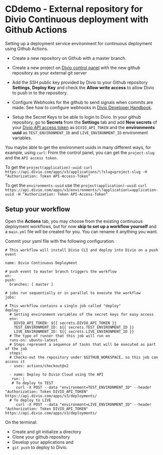# CDdemo - External repository for Divio Continuous deployment with Github Actions

Setting up a deployment service environment for continuous deployment using Github Actions.
 
* Create a new repository on Github with a master branch.

* Create a new project on [Divio control panel](https://control.divio.com/control/) with the new github repository as your external git server 

* Add the SSH public key provided by Divio to your Github repository **Settings**, **Deploy Key** and check the **Allow write access** to allow Divio to push in to the repository.

* Configure Webhooks for the github to send signals when commits are made. See how to configure webhooks in [Divio Developer Handbook](https://docs.divio.com/en/latest/how-to/resources-configure-git/#configure-a-webhook-for-the-git-repository).

* Setup the Secret Keys to be able to login to Divio. In your github repository, go to **Secrets** from the **Settings** tab and add **New secrets** of your [Divio API access token](https://control.divio.com/account/desktop-app/access-token/) as `DIVIO_API_TOKEN` and the **environments uuid** as `TEST_ENVIRONMENT_ID` and `LIVE_ENVIRONMENT_ID` environment variables.

You maybe able to get the environment uuids in many different ways, for example, using `curl`: From the control panel, you can get the `project-slug` and the `API access token`. 

To get the `project(application)-uuid`:
  `curl https://api.divio.com/apps/v3/applications/\?slug=project-slug -H “Authorization: Token API-Access-Token”` 

To get the `environments-uuid` use the `project(application)-uuid`:
  `curl https://api.divio.com/apps/v3/environments/\?application\=application-uuid -H “Authorization: Token API-Access-Token”` 


Setup your workflow
-------------------
Open the **Actions** tab, you may choose from the existing continuous deployment workflows, but for now **skip to set up a workflow yourself** and a `main.yml` file will be created for you. You can rename it anything you want. 

Commit your yaml file with the following configuration.

    # This workflow will install Divio CLI and deploy into Divio on a push event
    
    name: Divio Continuous Deployment
    
    # push event to master branch triggers the workflow
    on:
    push:
      branches: [ master ]
    
    # jobs run sequentially or in parallel to execute the workflow
    jobs:
    
    # This workflow contains a single job called "deploy"
    deploy:
      # Setting environment variables of the secret keys for easy access
      env:
        DIVIO_API_TOKEN: ${{ secrets.DIVIO_API_TOKEN }}
        TEST_ENVIRONMENT_ID: ${{ secrets.TEST_ENVIRONMENT_ID }}  
        LIVE_ENVIRONMENT_ID: ${{ secrets.LIVE_ENVIRONMENT_ID }}
      # The type of runner that this job will run on
      runs-on: ubuntu-latest
      # Steps represent a sequence of tasks that will be executed as part of the job
      steps:
      # Checks-out the repository under $GITHUB_WORKSPACE, so this job can access it
      - uses: actions/checkout@v2
          
      - name: Deploy to Divio Cloud using the API
       run: |
       # To deploy to TEST
         curl -X POST --data "environment=TEST_ENVIRONMENT_ID" --header "Authorization: Token DIVIO_API_TOKEN" https://api.divio.com/apps/v3/deployments/
      # To deploy to LIVE
         curl -X POST --data "environment=LIVE_ENVIRONMENT_ID" --header "Authorization: Token DIVIO_API_TOKEN" https://api.divio.com/apps/v3/deployments/


On the terminal: 
* Create and git initialize a directory 
* Clone your github repository
* Develop your applications and 
* `git push` to deploy to Divio.
